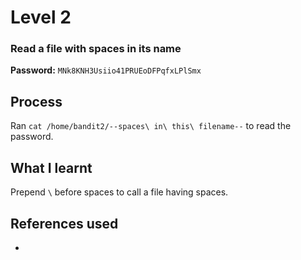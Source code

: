 # Level 2

### Read a file with spaces in its name

**Password:** `MNk8KNH3Usiio41PRUEoDFPqfxLPlSmx`

## Process
Ran `cat /home/bandit2/--spaces\ in\ this\ filename--` to read the password.

## What I learnt
Prepend `\` before spaces to call a file having spaces.

## References used
-